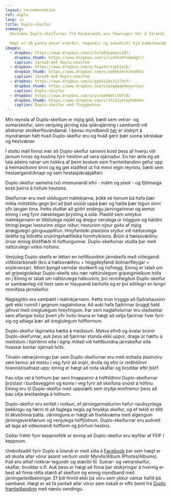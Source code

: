 ```yaml
---
layout: recommendation
ref: duplo
lang: is
title: Duplo-skeifur
summary:
  Hestvænu Duplo-skeifurnar frá Þýskalandi eru fáanlegar hér á Íslandi. Duplo-skeifurnar stuðla að náttúrulegri virkni hófsins, eru höggdeyfandi, gefa góðan stuðning og leyfa meiri eðlilega hreyfingu á hófpúðanum.
  
  Hægt er að panta ýmsar stærðir, tegundir og aukahluti hjá kambshaus@gmail.com, sjá einnig á Facebook undir Duplo.is
images:
  - dropbox: https://www.dropbox.com/s/fo7e6tpawwis10l/
    dropbox_thumb: https://www.dropbox.com/s/iid1ho9fxdmdghr/
    caption: Járnað með Duplo-skeifum
  - dropbox: https://www.dropbox.com/s/7aqothrt1ph1zik/
    dropbox_thumb: https://www.dropbox.com/s/ae0mh2mckvhx06o/
    caption: Járnað með Duplo-skeifum
  - dropbox: https://www.dropbox.com/s/gyb4124s7c273vf/
    dropbox_thumb: https://www.dropbox.com/s/puqoqqp4wyyxtwy/
    caption: Duplo-skeifur
  - dropbox: https://www.dropbox.com/s/yvcbo9khtlnbfc0/
    dropbox_thumb: https://www.dropbox.com/s/3fx33j6sbyhmhk6/
    caption: Duplo-skeifur með fleygbotnar
---
```



Mín reynsla af Duplo-skeifum er mjög góð, bæði sem vetrar- og sumarskeifur, sem venjuleg járning eða sjúkrajárning í sambandi við allskonar stoðkerfisvandamál. Í þessu myndbandi [hér](https://www.youtube.com/watch?v=T1MRrsvO5jk) er útskýrt á myndrænan hátt hvað Duplo-skeifur eru og hvað gerir þær svona sérstakar og hestvænar.

Í stuttu máli finnst mér að Duplo-skeifur sameini kosti þess af hverju við járnum hross og kostina fyrir hestinn að vera ójárnaður.
En hér ætla ég að tala aðeins nánar um nokkra af þeim kostum sem framleiðandinn gefur upp á heimasíðunni sinni og ég get staðfest út frá minni eigin reynslu, bæði sem hestaeigandi/knapi og sem hestasjúkraþjálfari:

Duplo-skeifur sameina tvö mismunandi efni - málm og plast - og fjölmarga kosti þeirra á hófum hestsins. 

Skeifurnar eru með stöðugum málmkjarna, þökk sé honum þá hafa þær mikla mótstöðu gegn því að það snúist uppá þær og halda þær lögun sinni yfir langan tíma. Þetta stuðlar að góðri endingu járningarinnar og kemur einnig í veg fyrir óæskilegan þrýsting á sóla.
Plastið sem umlykur málmkjarnann er tiltölulega mjúkt og dregur verulega úr höggum og hátíðni titringi þegar hesturinn stígur niður; hesturinn nýtur góðs af mjög ánægjulegri gönguupplifun.
Hreyfanleiki plastsins styður við náttúrulega lárétta og lóðrétta snúningshæfileika hornhylkisins. Brúin á hælasvæðinu örvar einnig blóðflæði til hóftungunnar. Duplo-skeifurnar stuðla þar með náttúrulegri virkni hófsins.

Venjuleg Duplo-skeifa er léttari en hefðbundinn járnskeifa með viðeigandi viðbótarbúnaði (brú á hælssvæðinu + höggdeyfandi botnar/fleygar + snjókransar). Minni þyngd verndar stoðkerfi og hófvegg.
Einnig er talað um að gripeiginleikar Duplo-skeifa séu nær náttúrulegum gripeiginleikum hófa en j 
Einnig er talað um náttúrulega hálkuvörn, því rennihegðun Duplo-skeifur er sambærileg við hest sem er hlaupandi berhófa og er því eðlilegri en lengri rennifasa járnskeifur.

Naglagötin eru samþætt í málmkjarnann. Þetta mun tryggja að fjaðrahausinn geti ekki runnið í gegnum naglaholuna; Að auki hafa fjaðrirnar öruggt hald jafnvel með óreglulegum hreyfingum. Þar sem naglaholurnar eru staðsettar sem aflangar holur þvert yfir hvítu línuna er hægt að setja fjarirnar hver fyrir sig og aðlaga þær að óreglulegum hófformum.

Duplo-skeifur lágmarka hætta á meiðslum. Mýkra efnið og ávalar brúnir Duplo-skeifurnar, auk þess að fjarirnar standa ekki uppúr, draga úr hættu á meiðslum í hjörðinni eða í ágrip miðað við hefðbundna járnskeifur eða hvassar kantar ójárnað hófs. 

Tilvalin vetrarjárningu þar sem Duplo-skeifurnar eru með mótaða plastvöru sem kemur að mestu í veg fyrir að snjór, drulla og efni úr reiðhölinni hrannist/safnast upp; einnig er hægt að nota skaflar og broddar eftir þörf.

Þau sitja vel á hófnum þar sem hnapparnir á hófhliðinni Duplo-skeifurnar þrýstast í burðavegginn og koma í veg fyrir að skeifuna snúist á hófinu. Einnig eru til Duplo-skeifur með uppslætti sem styðja ennfremur þess að þau sitja áreiðanlega á hófnum.

Duplo-skeifur eru einfalt í notkun, ef járningarmaðurinn hefur nauðsynlega þekkingu og færni til að faglega negla og hnykkja skeifur, og ef tekið er tillit til ákveðinna þátta. Járninguna er hægt að framkvæma með algengum járningaverkfærum og venjulega hóffjöðrum.
Duplo-skeifurnar eru auðvelt að laga að viðkomandi hófform og þörfum hestins.


Góðar fréttir fyrir keppnisfólk er einnig að Duplo-skeifur eru leyfðar af FEIF í keppnum.

Umboðsaðili fyrir Duplo á Íslandi er með síða á [Facebook](https://www.facebook.com/Duplo.is/) þar sem hægt er að skoða allar vörur ásamt verðum undir Myndir/Album (Photos/Albums). Það eru alltaf nokkrar tegundir og stærðir til. Sumar- og vetrarskeifur, skaflar, broddar o.fl. Auk þess er hægt að finna þar útskýringar á hvernig er best að finna rétta stærð af skeifum og einnig myndband með járningarleiðbeiningar. Ef þið finnið ekki þá vöru sem ykkur vantar hafið þá samband. Hægt er að fá pantað allar vörur sem óskað er eftir beint frá [Duplo framleiðandinn](https://duplo-frank.de) með næstu sendingu.
